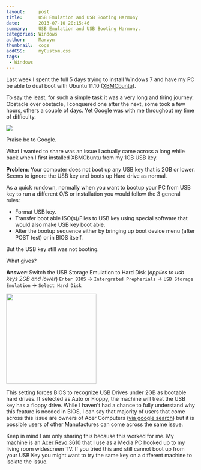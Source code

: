 ```yaml
---
layout:     post
title:      USB Emulation and USB Booting Harmony
date:       2013-07-10 20:15:46
summary:    USB Emulation and USB Booting Harmony.
categories: Windows
author:     Marvyn
thumbnail:  cogs
addCSS:		myCustom.css
tags:
 - Windows
---
```


Last week I spent the full 5 days trying to install Windows 7 and have my PC be able to dual boot with Ubuntu 11.10 ([XBMCbuntu](http://wiki.xbmc.org/index.php?title=XBMCbuntu)).

To say the least, for such a simple task it was a very long and tiring journey. Obstacle over obstacle, I conquered one after the next, some took a few hours, others a couple of days.  Yet Google was with me throughout my time of difficulty.

<div class="thumbnail with-caption">
  <img src="https://ponyinthepasture.files.wordpress.com/2011/11/is-google-god.jpg?w=240">
  <p>Praise be to Google.</p>
</div>

What I wanted to share was an issue I actually came across a long while back when I first installed XBMCbuntu from my 1GB USB key.

**Problem**: Your computer does not boot up any USB key that is 2GB or lower. Seems to ignore the USB key and boots up Hard drive as normal.
 
As a quick rundown,  normally when you want to bootup your PC from USB key to run a different O/S or installation you would follow the 3 general rules:
* Format USB key.
* Transfer boot able ISO(s)/Files to USB key using special software that would also make USB key boot able.
* Alter the bootup sequence either by bringing up boot device menu (after POST test) or in BIOS itself.

But the USB key still was not booting.

What gives?

**Answer**:  Switch the USB Storage Emulation to Hard Disk (*applies to usb keys 2GB and lower*)
`Enter BIOS` -> `Intergrated Prepherials` -> `USB Storage Emulation` -> `Select Hard Disk`


<a href="http://3.bp.blogspot.com/-uRBuqKAE4DQ/UBNRnBFdO8I/AAAAAAAAA_U/9ert8jfPtmY/s1600/IMG_20120727_222540.jpg">
	<img src="http://3.bp.blogspot.com/-uRBuqKAE4DQ/UBNRnBFdO8I/AAAAAAAAA_U/9ert8jfPtmY/s1600/IMG_20120727_222540.jpg" width="240">
</a>

This setting forces BIOS to recognize USB Drives under 2GB as bootable hard drives.  If selected  as Auto or Floppy, the machine will treat the USB key has a floppy drive.  While I haven't had a chance to fully understand why this feature is needed in BIOS, I can say that majority of users that come across this issue are owners of Acer Computers ([via google search](https://www.google.ca/search?hl=en&q=%22usb+storage+emulation%22+bios&ei=TbroVaeuIpGXygTW24jIBg)) but it is possible users of other Manufactures  can come across the same issue.

Keep in mind I am only sharing this because this worked for me.  My machine is an [Acer Revo 3610](http://www.amazon.com/Acer-AspireRevo-AR3610-U9022-Desktop-Dark/dp/B0030L3ASU) that I use as a Media PC hooked up to my living room widescreen TV.  If you tried this and still cannot boot up from your USB Key you might want to try the same key on a different machine to isolate the issue.